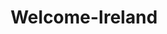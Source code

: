 ---
title: "Welcome-Ireland"
address: "10 Glenoch Park, Coleraine, Co. Derry, BT52 1TY"
tel: "+44 (0)28 7035 2864"
county: "Derry"
category: "Chauffeur Services"
type: "Content"
lat: "55.11832046508789"
lng: "-6.654576301574707"
---
